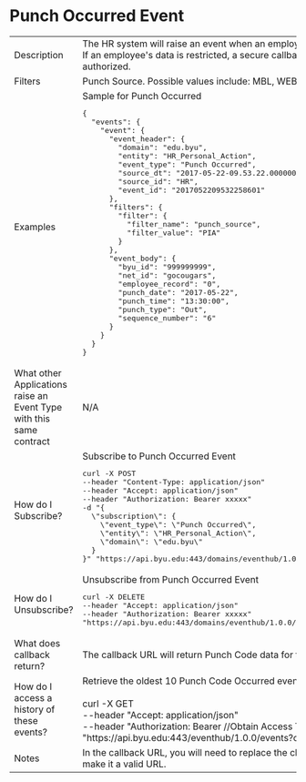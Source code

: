 # Punch Occurred Event

<table align="center">
    <tr>
        <td>Description</td>
        <td>The HR system will raise an event when an employee's time punch is entered or created.<br>If an employee's data is restricted, a secure callback URL will be provided for business applications that are authorized.</td>
    </tr>
    <tr>
        <td>Filters</td>
        <td>Punch Source. Possible values include: MBL, WEB, PIA, PHN, IOT, CLK</td>
    </tr>
    <tr>
        <td>Examples</td>
        <td>Sample for Punch Occurred<br><pre>{
  "events": {
    "event": {
      "event_header": {
        "domain": "edu.byu",
        "entity": "HR_Personal_Action",
        "event_type": "Punch Occurred",
        "source_dt": "2017-05-22-09.53.22.000000",
        "source_id": "HR",
        "event_id": "2017052209532258601"
      },
      "filters": {
        "filter": {
          "filter_name": "punch_source",
          "filter_value": "PIA"
        }
      },
      "event_body": {
        "byu_id": "999999999",
        "net_id": "gocougars",
        "employee_record": "0",
        "punch_date": "2017-05-22",
        "punch_time": "13:30:00",
        "punch_type": "Out",
        "sequence_number": "6"
      }
    }
  }
}</pre></td>
    </tr>
    <tr>
        <td>What other Applications raise an Event Type with this same contract</td>
        <td>N/A</td>
    </tr>
    <tr>
        <td>How do I Subscribe?</td>
        <td>Subscribe to Punch Occurred Event<br><pre>curl -X POST 
--header "Content-Type: application/json" 
--header "Accept: application/json" 
--header "Authorization: Bearer xxxxx" 
-d "{
  \"subscription\": {
    \"event_type\": \"Punch Occurred\",
    \"entity\": \"HR_Personal_Action\",
    \"domain\": \"edu.byu\"
  }
}" "https://api.byu.edu:443/domains/eventhub/1.0.0/subscriptions"</pre></td>
    </tr>
    <tr>
        <td>How do I Unsubscribe?</td>
        <td>Unsubscribe from Punch Occurred Event<br><pre>curl -X DELETE 
--header "Accept: application/json" 
--header "Authorization: Bearer xxxxx"
"https://api.byu.edu:443/domains/eventhub/1.0.0/subscriptions/edu.byu/HR_Personal_Action/Punch%20occured"</pre></td>
    </tr>
    <tr>
        <td>What does callback return?</td>
        <td>The callback URL will return Punch Code data for the specified byu_id.</td>
    </tr>
    <tr>
        <td>How do I access a history of these events?</td>
        <td>Retrieve the oldest 10 Punch Code Occurred events from the Archive<br><br>curl -X GET<br>--header "Accept: application/json" <br>--header "Authorization: Bearer //Obtain Access Token in API Store//" <br>"https://<span></span>api.byu.edu:443/eventhub/1.0.0/events?count=10"</td>
    </tr>
    <tr>
        <td>Notes</td>
        <td>In the callback URL, you will need to replace the characters "%26" with the "&" (ampersand) character to make it a valid URL.</td>
    </tr>
</table>
